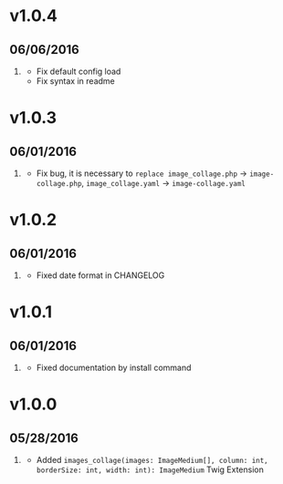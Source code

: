 # v1.0.4
## 06/06/2016

1. [](#bugfix)
    * Fix default config load
    * Fix syntax in readme

# v1.0.3
## 06/01/2016

1. [](#bugfix)
    * Fix bug, it is necessary to `replace image_collage.php` -> `image-collage.php`, `image_collage.yaml` -> `image-collage.yaml`

# v1.0.2
## 06/01/2016

1. [](#bugfix)
    * Fixed date format in CHANGELOG

# v1.0.1
## 06/01/2016

1. [](#bugfix)
    * Fixed documentation by install command

# v1.0.0
## 05/28/2016

1. [](#new)
    * Added `images_collage(images: ImageMedium[], column: int, borderSize: int, width: int): ImageMedium` Twig Extension
